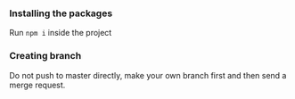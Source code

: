 ### Installing the packages
Run `npm i` inside the project

### Creating branch
Do not push to master directly,
make your own branch first and then send a merge request.
